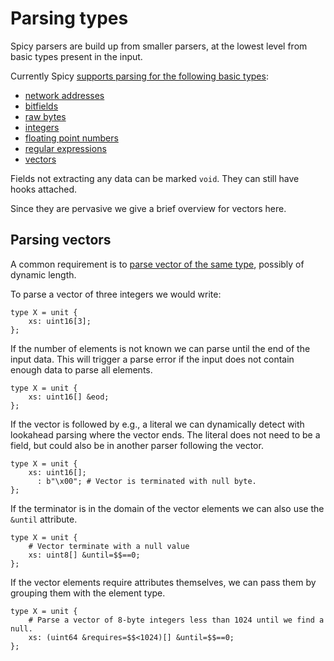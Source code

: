 # Parsing types

Spicy parsers are build up from smaller parsers, at the lowest level from basic
types present in the input.

Currently Spicy [supports parsing for the following basic
types](https://docs.zeek.org/projects/spicy/en/latest/programming/parsing.html#parsing-types):

- [network
  addresses](https://docs.zeek.org/projects/spicy/en/latest/programming/parsing.html#address)
- [bitfields](https://docs.zeek.org/projects/spicy/en/latest/programming/parsing.html#bitfield)
- [raw bytes](https://docs.zeek.org/projects/spicy/en/latest/programming/parsing.html#bytes)
- [integers](https://docs.zeek.org/projects/spicy/en/latest/programming/parsing.html#integer)
- [floating point
  numbers](https://docs.zeek.org/projects/spicy/en/latest/programming/parsing.html#real)
- [regular expressions](https://docs.zeek.org/projects/spicy/en/latest/programming/parsing.html#regular-expression)
- [vectors](https://docs.zeek.org/projects/spicy/en/latest/programming/parsing.html#vector)

Fields not extracting any data can be marked `void`. They can still have hooks attached.

Since they are pervasive we give a brief overview for vectors here.

## Parsing vectors

A common requirement is to [parse vector of the same
type](https://docs.zeek.org/projects/spicy/en/latest/programming/parsing.html#vector),
possibly of dynamic length.

To parse a vector of three integers we would write:

```spicy
type X = unit {
    xs: uint16[3];
};
```

If the number of elements is not known we can parse until the end of the input
data. This will trigger a parse error if the input does not contain enough data
to parse all elements.

```spicy
type X = unit {
    xs: uint16[] &eod;
};
```

If the vector is followed by e.g., a literal we can dynamically detect with
lookahead parsing where the vector ends. The literal does not need to be a
field, but could also be in another parser following the vector.

```spicy
type X = unit {
    xs: uint16[];
      : b"\x00"; # Vector is terminated with null byte.
};
```

If the terminator is in the domain of the vector elements we can also use the
`&until` attribute.

```spicy
type X = unit {
    # Vector terminate with a null value
    xs: uint8[] &until=$$==0;
};
```

If the vector elements require attributes themselves, we can pass them by grouping
them with the element type.

```spicy
type X = unit {
    # Parse a vector of 8-byte integers less than 1024 until we find a null.
    xs: (uint64 &requires=$$<1024)[] &until=$$==0;
};
```
